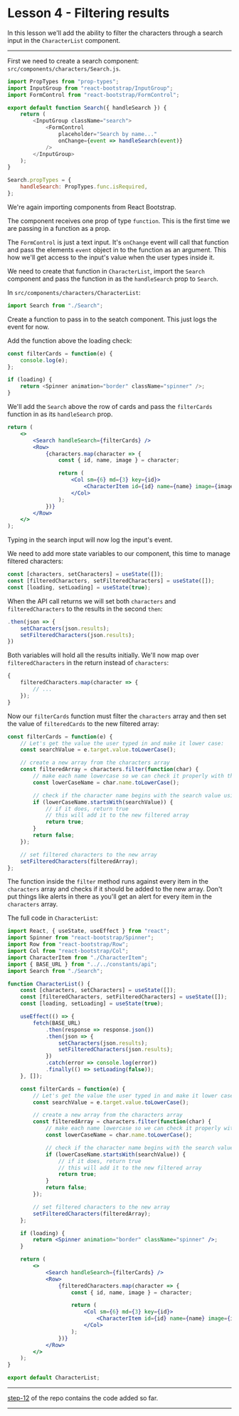 # Lesson 4 - Filtering results

In this lesson we'll add the ability to filter the characters through a search input in the `CharacterList` component.

---

First we need to create a search component: `src/components/characters/Search.js`.

```js
import PropTypes from "prop-types";
import InputGroup from "react-bootstrap/InputGroup";
import FormControl from "react-bootstrap/FormControl";

export default function Search({ handleSearch }) {
    return (
        <InputGroup className="search">
            <FormControl
                placeholder="Search by name..."
                onChange={event => handleSearch(event)}
            />
        </InputGroup>
    );
}

Search.propTypes = {
    handleSearch: PropTypes.func.isRequired,
};
```

We're again importing components from React Bootstrap. 

The component receives one prop of type `function`. This is the first time we are passing in a function as a prop.

The `FormControl` is just a text input. It's `onChange` event will call that function and pass the elements `event` object in to the function as an argument. This how we'll get access to the input's value when the user types inside it.

We need to create that function in `CharacterList`, import the `Search` component and pass the function in as the `handleSearch` prop to `Search`.

In `src/components/characters/CharacterList`:

```js
import Search from "./Search";
```

Create a function to pass in to the seatch component. This just logs the event for now.

Add the function above the loading check:

```js
const filterCards = function(e) {
    console.log(e);
};

if (loading) {
    return <Spinner animation="border" className="spinner" />;
}
```

We'll add the `Search` above the row of cards and pass the `filterCards` function in as its `handleSearch` prop.

```jsx
return (
    <>
        <Search handleSearch={filterCards} />
        <Row>
            {characters.map(character => {
                const { id, name, image } = character;

                return (
                    <Col sm={6} md={3} key={id}>
                        <CharacterItem id={id} name={name} image={image} />
                    </Col>
                );
            })}
        </Row>
    </>
);
```

Typing in the search input will now log the input's event.

We need to add more state variables to our component, this time to manage filtered characters:

```js
const [characters, setCharacters] = useState([]);
const [filteredCharacters, setFilteredCharacters] = useState([]);
const [loading, setLoading] = useState(true);
```

When the API call returns we will set both `characters` and `filteredCharacters` to the results in the second `then`:

```js
.then(json => {
    setCharacters(json.results);
    setFilteredCharacters(json.results);
})
```

Both variables will hold all the results initially. We'll now map over `filteredCharacters` in the return instead of `characters`:

```js
{
    filteredCharacters.map(character => {
        // ...
    });
}
```

Now our `filterCards` function must filter the `characters` array and then set the value of `filteredCards` to the new filtered array:

```js
const filterCards = function(e) {
    // Let's get the value the user typed in and make it lower case:
    const searchValue = e.target.value.toLowerCase();

    // create a new array from the characters array
    const filteredArray = characters.filter(function(char) {
        // make each name lowercase so we can check it properly with the search value
        const lowerCaseName = char.name.toLowerCase();

        // check if the character name begins with the search value using the startsWith method
        if (lowerCaseName.startsWith(searchValue)) {
            // if it does, return true
            // this will add it to the new filtered array
            return true;
        }
        return false;
    });

    // set filtered characters to the new array
    setFilteredCharacters(filteredArray);
};
```

The function inside the `filter` method runs against every item in the `characters` array and checks if it should be added to the new array. Don't put things like alerts in there as you'll get an alert for every item in the `characters` array.

The full code in `CharacterList`:

```jsx
import React, { useState, useEffect } from "react";
import Spinner from "react-bootstrap/Spinner";
import Row from "react-bootstrap/Row";
import Col from "react-bootstrap/Col";
import CharacterItem from "./CharacterItem";
import { BASE_URL } from "../../constants/api";
import Search from "./Search";

function CharacterList() {
	const [characters, setCharacters] = useState([]);
	const [filteredCharacters, setFilteredCharacters] = useState([]);
	const [loading, setLoading] = useState(true);

	useEffect(() => {
		fetch(BASE_URL)
			.then(response => response.json())
			.then(json => {
				setCharacters(json.results);
				setFilteredCharacters(json.results);
			})
			.catch(error => console.log(error))
			.finally(() => setLoading(false));
	}, []);

	const filterCards = function(e) {
		// Let's get the value the user typed in and make it lower case:
		const searchValue = e.target.value.toLowerCase();

		// create a new array from the characters array
		const filteredArray = characters.filter(function(char) {
			// make each name lowercase so we can check it properly with the search value
			const lowerCaseName = char.name.toLowerCase();

			// check if the character name begins with the search value using the startsWith method
			if (lowerCaseName.startsWith(searchValue)) {
				// if it does, return true
				// this will add it to the new filtered array
				return true;
			}
			return false;
		});

		// set filtered characters to the new array
		setFilteredCharacters(filteredArray);
	};

	if (loading) {
		return <Spinner animation="border" className="spinner" />;
	}

	return (
		<>
			<Search handleSearch={filterCards} />
			<Row>
				{filteredCharacters.map(character => {
					const { id, name, image } = character;

					return (
						<Col sm={6} md={3} key={id}>
							<CharacterItem id={id} name={name} image={image} />
						</Col>
					);
				})}
			</Row>
		</>
	);
}

export default CharacterList;
```

---

[step-12](https://github.com/javascript-repositories/react-module-1-code/tree/step-12) of the repo contains the code added so far.

---

<!-- --- -->

<!-- # Practice -->

<!-- -   Create a new component called `Breadcrumb`. Use the `withRouter` HOC from `react-router-dom` to create a link back to the `CharacterList` component from the detail page/component.
-   Add a `ClearSearch` component. Render this next to the `Search` input. This component should receive one function as a prop that fires on the click event of a button. The function should set the `filteredCharacters` in `CharacterList` equal to `characters`. The button should only be enabled if the search's input value is not empty. -->

<!-- ---
- [Go to the module assignment](ma) 
--- -->
